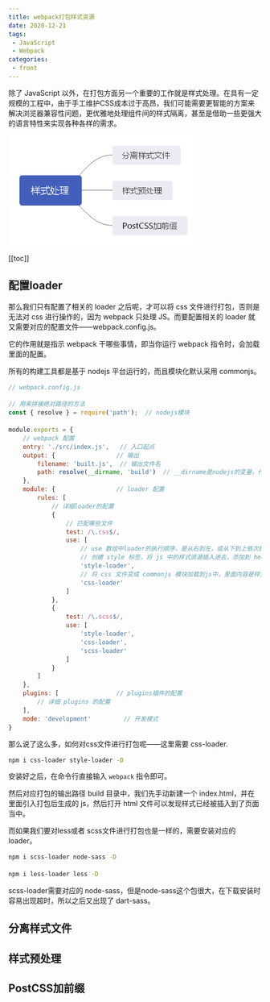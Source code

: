 ```yaml
---
title: webpack打包样式资源
date: 2020-12-21
tags:
 - JavaScript
 - Webpack
categories:
 - front
---
```


除了 JavaScript 以外，在打包方面另一个重要的工作就是样式处理。在具有一定规模的工程中，由于手工维护CSS成本过于高昂，我们可能需要更智能的方案来解决浏览器兼容性问题，更优雅地处理组件间的样式隔离，甚至是借助一些更强大的语言特性来实现各种各样的需求。

<img src="../imgs/样式处理.png">

[[toc]]

## **配置loader**

那么我们只有配置了相关的 loader 之后呢，才可以将 css 文件进行打包，否则是无法对 css 进行操作的，因为 webpack 只处理 JS。而要配置相关的 loader 就又需要对应的配置文件——webpack.config.js。

它的作用就是指示 webpack 干哪些事情，即当你运行 webpack 指令时，会加载里面的配置。

所有的构建工具都是基于 nodejs 平台运行的，而且模块化默认采用 commonjs。

```javascript
// webpack.config.js

// 用来拼接绝对路径的方法
const { resolve } = require('path');  // nodejs模块

module.exports = {
    // webpack 配置
    entry: './src/index.js',   // 入口起点
    output: {				  // 输出
        filename: 'built.js',  // 输出文件名
        path: resolve(__dirname, 'build')  // __dirname是nodejs的变量，代表当前文件的目录绝对路径
    },
    module: {				  // loader 配置
        rules: [
            // 详细loader的配置
            {
                // 匹配哪些文件
                test: /\.css$/,
                use: [
                    // use 数组中loader的执行顺序，是从右到左，或从下到上依次执行
                    // 创建 style 标签，将 js 中的样式资源插入进去，添加到 head 中生效
                    'style-loader',
                    // 将 css 文件变成 commonjs 模块加载到js中，里面内容是样式字符串
                    'css-loader'
                ]
            },
            {
                test: /\.scss$/,
                use: [
                    'style-loader',
                    'css-loader',
                    'scss-loader'
                ]
            }
        ]
    },
    plugins: [  			  // plugins插件的配置
        // 详细 plugins 的配置
    ],
    mode: 'development' 		// 开发模式
}
```

那么说了这么多，如何对css文件进行打包呢——这里需要 css-loader.

```sh
npm i css-loader style-loader -D
```

安装好之后，在命令行直接输入 `webpack` 指令即可。

然后对应打包的输出路径 build 目录中，我们先手动新建一个 index.html，并在里面引入打包后生成的 js，然后打开 html 文件可以发现样式已经被插入到了页面当中。

而如果我们要对less或者 scss文件进行打包也是一样的，需要安装对应的 loader。

```sh
npm i scss-loader node-sass -D

npm i less-loader less -D
```

scss-loader需要对应的 node-sass，但是node-sass这个包很大，在下载安装时容易出现超时，所以之后又出现了 dart-sass。

## **分离样式文件**

## **样式预处理**

## **PostCSS加前缀**

